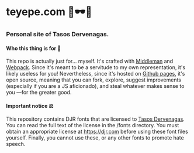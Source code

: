 # teyepe.com 🤘🕶📐

### Personal site of Tasos Dervenagas.

#### Who this thing is for 🤔

This repo is actually just for... myself. It's crafted with [Middleman](https://middlemanapp.com) and [Webpack](https://webpack.github.io). Since it's meant to be a servitude to my own representation, it's likely useless for you! Nevertheless, since it's hosted on [Github pages](https://pages.github.com/), it's open source, meaning that you can fork, explore, suggest improvements (especially if you are a JS aficionado), and steal whatever makes sense to you —for the greater good.

#### Important notice ⚖️
This repository contains DJR fonts that are licensed to [Tasos Dervenagas](https://teyepe.com). You can read the full text of the license in the /fonts directory. You must obtain an appropriate license at <https://djr.com> before using these font files yourself. Finally, you cannot use these, or any other fonts to promote hate speech.
